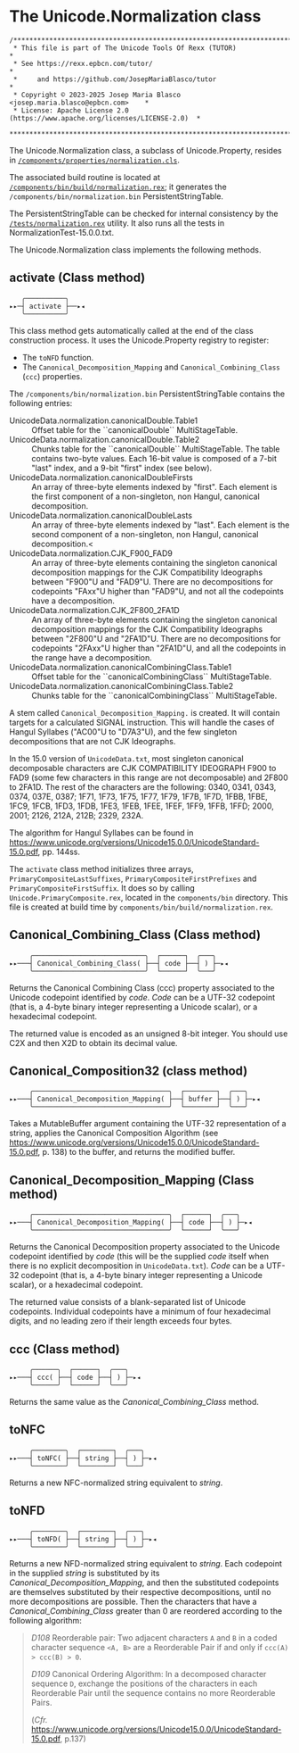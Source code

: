 # The Unicode.Normalization class

```
/******************************************************************************
 * This file is part of The Unicode Tools Of Rexx (TUTOR)                     *
 * See https://rexx.epbcn.com/tutor/                                          *
 *     and https://github.com/JosepMariaBlasco/tutor                          *
 * Copyright © 2023-2025 Josep Maria Blasco <josep.maria.blasco@epbcn.com>    *
 * License: Apache License 2.0 (https://www.apache.org/licenses/LICENSE-2.0)  *
 ******************************************************************************/
```

The Unicode.Normalization class, a subclass of Unicode.Property, resides in [``/components/properties/normalization.cls``](../../components/properties/normalization.cls).

The associated build routine is located at [``/components/bin/build/normalization.rex``](../../components/bin/build/normalization.rex); it generates the ``/components/bin/normalization.bin`` PersistentStringTable.

The PersistentStringTable can be checked for internal consistency by the [``/tests/normalization.rex``](../../tests/normalization.rex) utility. It also runs all the tests in NormalizationTest-15.0.0.txt.

The Unicode.Normalization class implements the following methods.

## activate (Class method)

```
   ╭──────────╮
▸▸─┤ activate ├──▸◂
   ╰──────────╯
```

This class method gets automatically called at the end of the class construction process. It uses the Unicode.Property registry to register:

* The ``toNFD`` function.
* The ``Canonical_Decomposition_Mapping`` and ``Canonical_Combining_Class`` (``ccc``) properties.

The ``/components/bin/normalization.bin`` PersistentStringTable contains the following entries:

<dl>
  <dt>UnicodeData.normalization.canonicalDouble.Table1</dt>
      <dd>Offset table for the ``canonicalDouble`` MultiStageTable.</dd>
  <dt>UnicodeData.normalization.canonicalDouble.Table2</dt>
      <dd>Chunks table for the ``canonicalDouble`` MultiStageTable. The table contains two-byte values. Each 16-bit value is composed of a 7-bit "last" index, and a 9-bit "first" index (see below).</dd>
  <dt>UnicodeData.normalization.canonicalDoubleFirsts</dt>
      <dd>An array of three-byte elements indexed by "first". Each element is the first component of a non-singleton, non Hangul, canonical decomposition.</dd>
  <dt>UnicodeData.normalization.canonicalDoubleLasts</dt>
      <dd>An array of three-byte elements indexed by "last". Each element is the second component of a non-singleton, non Hangul, canonical decomposition.<</dd>
  <dt>UnicodeData.normalization.CJK_F900_FAD9</dt>
      <dd>An array of three-byte elements containing the singleton canonical decomposition mappings for the CJK Compatibility Ideographs between "F900"U and "FAD9"U.
         There are no decompositions for codepoints "FAxx"U higher than "FAD9"U, and not all the codepoints have a decomposition.
      </dd>
  <dt>UnicodeData.normalization.CJK_2F800_2FA1D</dt>
      <dd>An array of three-byte elements containing the singleton canonical decomposition mappings for the CJK Compatibility Ideographs between "2F800"U and "2FA1D"U.
          There are no decompositions for codepoints "2FAxx"U higher than "2FA1D"U, and all the codepoints in the range have a decomposition.
      </dd>
  <dt>UnicodeData.normalization.canonicalCombiningClass.Table1</dt>
      <dd>Offset table for the ``canonicalCombiningClass`` MultiStageTable.</dd>
  <dt>UnicodeData.normalization.canonicalCombiningClass.Table2</dt>
      <dd>Chunks table for the ``canonicalCombiningClass`` MultiStageTable.</dd>
</dl>

A stem called ``Canonical_Decomposition_Mapping.`` is created. It will contain targets for a calculated SIGNAL instruction.
This will handle the cases of Hangul Syllabes ("AC00"U to "D7A3"U), and the few singleton decompositions that are not CJK Ideographs.

In the 15.0 version of ``UnicodeData.txt``, most singleton canonical decomposable characters are CJK COMPATIBILITY IDEOGRAPH F900 to FAD9 (some few
characters in this range are not decomposable) and 2F800 to 2FA1D. The rest of the characters are the following: 0340, 0341, 0343, 0374, 037E, 0387;
1F71, 1F73, 1F75, 1F77, 1F79, 1F7B, 1F7D, 1FBB, 1FBE, 1FC9, 1FCB, 1FD3, 1FDB, 1FE3, 1FEB, 1FEE, 1FEF, 1FF9, 1FFB, 1FFD; 2000, 2001; 2126, 212A, 212B;
2329, 232A.

The algorithm for Hangul Syllabes can be found in https://www.unicode.org/versions/Unicode15.0.0/UnicodeStandard-15.0.pdf, pp. 144ss.

The `activate` class method initializes three arrays, `PrimaryCompositeLastSuffixes`, `PrimaryCompositeFirstPrefixes` and `PrimaryCompositeFirstSuffix`. It does so
by calling `Unicode.PrimaryComposite.rex`, located in the `components/bin` directory. This file is created at build time by `components/bin/build/normalization.rex`.

## Canonical_Combining_Class (Class method)

```
     ╭────────────────────────────╮  ┌──────┐  ╭───╮
▸▸───┤ Canonical_Combining_Class( ├──┤ code ├──┤ ) ├─▸◂
     ╰────────────────────────────╯  └──────┘  ╰───╯
```

Returns the Canonical Combining Class (ccc) property associated to the Unicode codepoint identified by _code_. _Code_ can be a UTF-32 codepoint (that is, a 4-byte binary integer representing a Unicode scalar), or
a hexadecimal codepoint.

The returned value is encoded as an unsigned 8-bit integer. You should use C2X and then X2D to obtain its decimal value.

## Canonical_Composition32 (class method)

```
     ╭──────────────────────────────────╮  ┌────────┐  ╭───╮
▸▸───┤ Canonical_Decomposition_Mapping( ├──┤ buffer ├──┤ ) ├─▸◂
     ╰──────────────────────────────────╯  └────────┘  ╰───╯
```

Takes a MutableBuffer argument containing the UTF-32 representation of a string, applies the Canonical Composition Algorithm (see https://www.unicode.org/versions/Unicode15.0.0/UnicodeStandard-15.0.pdf, p. 138) to the buffer, and returns the modified buffer.

## Canonical_Decomposition_Mapping (Class method)

```
     ╭──────────────────────────────────╮  ┌──────┐  ╭───╮
▸▸───┤ Canonical_Decomposition_Mapping( ├──┤ code ├──┤ ) ├─▸◂
     ╰──────────────────────────────────╯  └──────┘  ╰───╯
```

Returns the Canonical Decomposition property associated to the Unicode codepoint identified by _code_ (this will be the supplied _code_ itself when there is no explicit decomposition in ``UnicodeData.txt``). _Code_ can be a UTF-32 codepoint (that is, a 4-byte binary integer representing a Unicode scalar), or a hexadecimal codepoint.

The returned value consists of a blank-separated list of Unicode codepoints. Individual codepoints have a minimum of four hexadecimal digits, and no leading zero if their length exceeds four bytes.

## ccc (Class method)

```
     ╭──────╮  ┌──────┐  ╭───╮
▸▸───┤ ccc( ├──┤ code ├──┤ ) ├─▸◂
     ╰──────╯  └──────┘  ╰───╯
```

Returns the same value as the _Canonical_Combining_Class_ method.

## toNFC

```
     ╭────────╮  ┌────────┐  ╭───╮
▸▸───┤ toNFC( ├──┤ string ├──┤ ) ├─▸◂
     ╰────────╯  └────────┘  ╰───╯
```

Returns a new NFC-normalized string equivalent to _string_.

## toNFD

```
     ╭────────╮  ┌────────┐  ╭───╮
▸▸───┤ toNFD( ├──┤ string ├──┤ ) ├─▸◂
     ╰────────╯  └────────┘  ╰───╯
```

Returns a new NFD-normalized string equivalent to _string_. Each codepoint in the supplied _string_ is substituted by its _Canonical_Decomposition_Mapping_, and then the substituted codepoints are themselves substituted by their respective decompositions, until no more decompositions are possible. Then the characters that have a _Canonical_Combining_Class_ greater than 0 are reordered according to the following algorithm:

>_D108_ Reorderable pair: Two adjacent characters `A` and `B` in a coded character sequence
>`<A, B>` are a Reorderable Pair if and only if `ccc(A) > ccc(B) > 0`.
>
>_D109_ Canonical Ordering Algorithm: In a decomposed character sequence `D`, exchange
>the positions of the characters in each Reorderable Pair until the sequence contains
>no more Reorderable Pairs.
>
>(_Cfr._ https://www.unicode.org/versions/Unicode15.0.0/UnicodeStandard-15.0.pdf, p.137)


